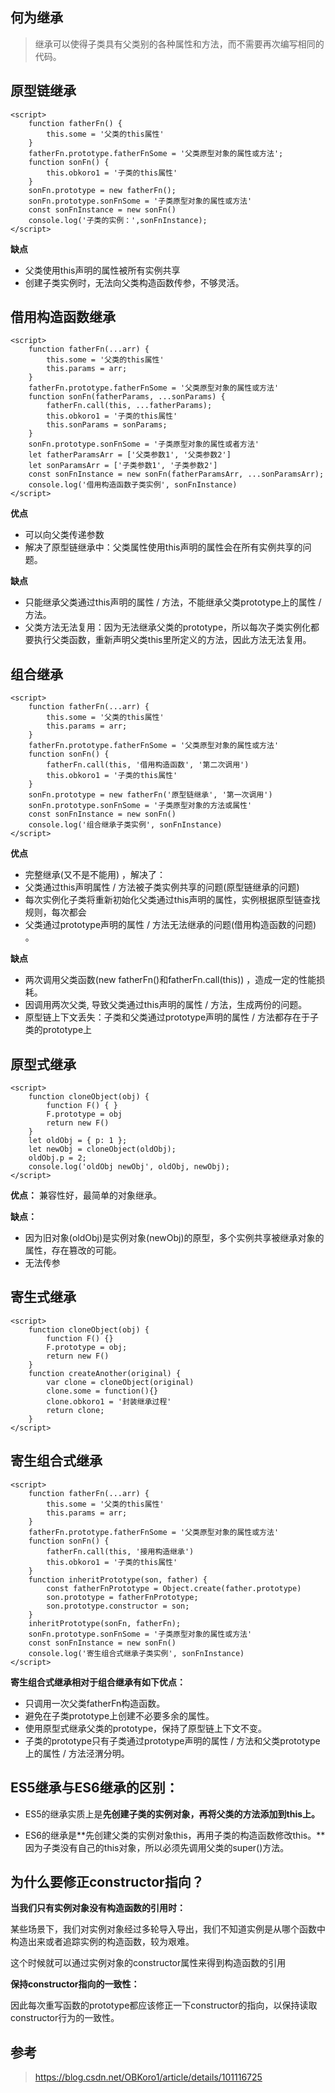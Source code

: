 ## 何为继承
> 继承可以使得子类具有父类别的各种属性和方法，而不需要再次编写相同的代码。

## 原型链继承
```
<script>
    function fatherFn() {
        this.some = '父类的this属性'
    }
    fatherFn.prototype.fatherFnSome = '父类原型对象的属性或方法';
    function sonFn() {
        this.obkoro1 = '子类的this属性'
    }
    sonFn.prototype = new fatherFn();
    sonFn.prototype.sonFnSome = '子类原型对象的属性或方法'
    const sonFnInstance = new sonFn()
    console.log('子类的实例：',sonFnInstance);
</script>
```
**缺点**
- 父类使用this声明的属性被所有实例共享
- 创建子类实例时，无法向父类构造函数传参，不够灵活。

## 借用构造函数继承
```
<script>
    function fatherFn(...arr) {
        this.some = '父类的this属性'
        this.params = arr;
    }
    fatherFn.prototype.fatherFnSome = '父类原型对象的属性或方法'
    function sonFn(fatherParams, ...sonParams) {
        fatherFn.call(this, ...fatherParams);
        this.obkoro1 = '子类的this属性'
        this.sonParams = sonParams;
    }
    sonFn.prototype.sonFnSome = '子类原型对象的属性或者方法'
    let fatherParamsArr = ['父类参数1', '父类参数2']
    let sonParamsArr = ['子类参数1', '子类参数2']
    const sonFnInstance = new sonFn(fatherParamsArr, ...sonParamsArr);
    console.log('借用构造函数子类实例', sonFnInstance)
</script>
```
**优点**
- 可以向父类传递参数
- 解决了原型链继承中：父类属性使用this声明的属性会在所有实例共享的问题。

**缺点**
- 只能继承父类通过this声明的属性 / 方法，不能继承父类prototype上的属性 / 方法。
- 父类方法无法复用：因为无法继承父类的prototype，所以每次子类实例化都要执行父类函数，重新声明父类this里所定义的方法，因此方法无法复用。

## 组合继承
```
<script>
    function fatherFn(...arr) {
        this.some = '父类的this属性'
        this.params = arr;
    }
    fatherFn.prototype.fatherFnSome = '父类原型对象的属性或方法'
    function sonFn() {
        fatherFn.call(this, '借用构造函数', '第二次调用')
        this.obkoro1 = '子类的this属性'
    }
    sonFn.prototype = new fatherFn('原型链继承', '第一次调用')
    sonFn.prototype.sonFnSome = '子类原型对象的方法或属性'
    const sonFnInstance = new sonFn()
    console.log('组合继承子类实例', sonFnInstance)
</script>
```
**优点**
- 完整继承(又不是不能用) ，解决了：
- 父类通过this声明属性 / 方法被子类实例共享的问题(原型链继承的问题)
- 每次实例化子类将重新初始化父类通过this声明的属性，实例根据原型链查找规则，每次都会
- 父类通过prototype声明的属性 / 方法无法继承的问题(借用构造函数的问题) 。

**缺点**
- 两次调用父类函数(new fatherFn()和fatherFn.call(this)) ，造成一定的性能损耗。
- 因调用两次父类, 导致父类通过this声明的属性 / 方法，生成两份的问题。
- 原型链上下文丢失：子类和父类通过prototype声明的属性 / 方法都存在于子类的prototype上

## 原型式继承
```
<script>
    function cloneObject(obj) {
        function F() { }
        F.prototype = obj
        return new F()
    }
    let oldObj = { p: 1 };
    let newObj = cloneObject(oldObj);
    oldObj.p = 2;
    console.log('oldObj newObj', oldObj, newObj);
</script>
```
**优点：** 兼容性好，最简单的对象继承。

**缺点：**
- 因为旧对象(oldObj)是实例对象(newObj)的原型，多个实例共享被继承对象的属性，存在篡改的可能。
- 无法传参

## 寄生式继承
```
<script>
    function cloneObject(obj) {
        function F() {}
        F.prototype = obj;
        return new F()
    }
    function createAnother(original) {
        var clone = cloneObject(original)
        clone.some = function(){}
        clone.obkoro1 = '封装继承过程'
        return clone;
    }
</script>
```

## 寄生组合式继承
```
<script>
    function fatherFn(...arr) {
        this.some = '父类的this属性'
        this.params = arr;
    }
    fatherFn.prototype.fatherFnSome = '父类原型对象的属性或方法'
    function sonFn() {
        fatherFn.call(this, '接用构造继承')
        this.obkoro1 = '子类的this属性'
    }
    function inheritPrototype(son, father) {
        const fatherFnPrototype = Object.create(father.prototype)
        son.prototype = fatherFnPrototype;
        son.prototype.constructor = son;
    }
    inheritPrototype(sonFn, fatherFn);
    sonFn.prototype.sonFnSome = '子类原型对象的属性或方法'
    const sonFnInstance = new sonFn()
    console.log('寄生组合式继承子类实例', sonFnInstance)
</script>
```
**寄生组合式继承相对于组合继承有如下优点：**
- 只调用一次父类fatherFn构造函数。
- 避免在子类prototype上创建不必要多余的属性。
- 使用原型式继承父类的prototype，保持了原型链上下文不变。
- 子类的prototype只有子类通过prototype声明的属性 / 方法和父类prototype上的属性 / 方法泾渭分明。

## ES5继承与ES6继承的区别：
- ES5的继承实质上是**先创建子类的实例对象，再将父类的方法添加到this上。**

- ES6的继承是**先创建父类的实例对象this，再用子类的构造函数修改this。**因为子类没有自己的this对象，所以必须先调用父类的super()方法。

## 为什么要修正constructor指向？
**当我们只有实例对象没有构造函数的引用时：**

某些场景下，我们对实例对象经过多轮导入导出，我们不知道实例是从哪个函数中构造出来或者追踪实例的构造函数，较为艰难。

这个时候就可以通过实例对象的constructor属性来得到构造函数的引用

**保持constructor指向的一致性：**

因此每次重写函数的prototype都应该修正一下constructor的指向，以保持读取constructor行为的一致性。

## 参考
> https://blog.csdn.net/OBKoro1/article/details/101116725